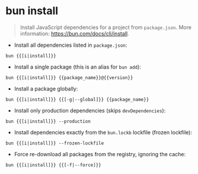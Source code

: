# bun install

> Install JavaScript dependencies for a project from `package.json`.
> More information: <https://bun.com/docs/cli/install>.

- Install all dependencies listed in `package.json`:

`bun {{[i|install]}}`

- Install a single package (this is an alias for `bun add`):

`bun {{[i|install]}} {{package_name}}@{{version}}`

- Install a package globally:

`bun {{[i|install]}} {{[-g|--global]}} {{package_name}}`


- Install only production dependencies (skips `devDependencies`):

`bun {{[i|install]}} --production`

- Install dependencies exactly from the `bun.lockb` lockfile (frozen lockfile):

`bun {{[i|install]}} --frozen-lockfile`

- Force re-download all packages from the registry, ignoring the cache:

`bun {{[i|install]}} {{[-f|--force]}}`
